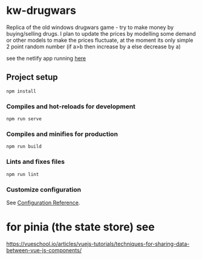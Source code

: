 # kw-drugwars

Replica of the old windows drugwars game - try to make money by buying/selling drugs.
I plan to update the prices by modelling some demand or other models to make the prices fluctuate, at the moment its only simple 2 point random number (if a>b then increase by a else decrease by a)

see the netlify app running [here](https://kw-druugwars.netlify.app/)

## Project setup

```
npm install
```

### Compiles and hot-reloads for development

```
npm run serve
```

### Compiles and minifies for production

```
npm run build
```

### Lints and fixes files

```
npm run lint
```

### Customize configuration

See [Configuration Reference](https://cli.vuejs.org/config/).

# for pinia (the state store) see

https://vueschool.io/articles/vuejs-tutorials/techniques-for-sharing-data-between-vue-js-components/
